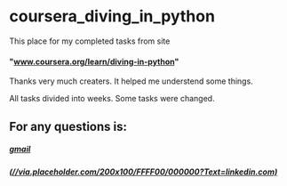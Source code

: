 # coursera_diving_in_python


This place for my completed tasks from site 
#### "www.coursera.org/learn/diving-in-python"
Thanks very much creaters. It helped me understend some things. 

All tasks divided into weeks. Some tasks were changed.

## For any questions is:

##### [gmail](visvo.tv.hub@gmail.com)
##### [(//via.placeholder.com/200x100/FFFF00/000000?Text=linkedin.com)](https://www.linkedin.com/in/%D0%B4%D0%B8%D0%BC%D0%B0-visvo-tv-251727200/)
